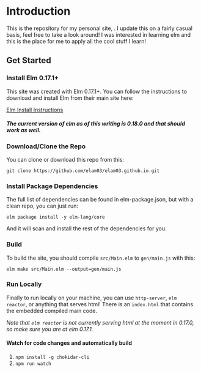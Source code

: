 # Introduction
This is the repository for my personal site, [](http://elam03.github.io). I update this on a fairly casual basis, feel free to take a look around! I was interested in learning elm and this is the place for me to apply all the cool stuff I learn!

## Get Started

### Install Elm 0.17.1+
This site was created with Elm 0.17.1+. You can follow the instructions to download and install Elm from their main site here:

[Elm Install Instructions](http://elm-lang.org/install)

##### *The current version of elm as of this writing is 0.18.0 and that should work as well.*

### Download/Clone the Repo
You can clone or download this repo from this:

```
git clone https://github.com/elam03/elam03.github.io.git
```

### Install Package Dependencies
The full list of dependencies can be found in elm-package.json, but with a clean repo, you can just run:

```
elm package install -y elm-lang/core
```

And it will scan and install the rest of the dependencies for you.

### Build ###
To build the site, you should compile `src/Main.elm` to `gen/main.js` with this:

```
elm make src/Main.elm --output=gen/main.js
```

### Run Locally ###
Finally to run locally on your machine, you can use `http-server`, `elm reactor`, or anything that serves html! There is an `index.html` that contains the embedded compiled main code.

*Note that `elm reactor` is not currently serving html at the moment in 0.17.0, so make sure you are at elm 0.17.1.*

#### Watch for code changes and automatically build
1. `npm install -g chokidar-cli`
2. `npm run watch`
